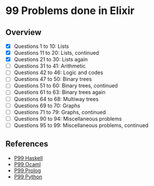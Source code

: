 # 99 Problems done in Elixir

## Overview

- [x] Questions 1 to 10: Lists
- [x] Questions 11 to 20: Lists, continued
- [x] Questions 21 to 30: Lists again
- [ ] Questions 31 to 41: Arithmetic
- [ ] Questions 42 to 46: Logic and codes
- [ ] Questions 47 to 50: Binary trees
- [ ] Questions 51 to 60: Binary trees, continued
- [ ] Questions 61 to 63: Binary trees again
- [ ] Questions 64 to 68: Multiway trees
- [ ] Questions 69 to 70: Graphs
- [ ] Questions 71 to 79: Graphs, continued
- [ ] Questions 90 to 94: Miscellaneous problems
- [ ] Questions 95 to 99: Miscellaneous problems, continued

## References

- [P99 Haskell](https://wiki.haskell.org/H-99:_Ninety-Nine_Haskell_Problems)
- [P99 Ocaml](https://ocaml.org/exercises#1)
- [P99 Prolog](https://kalabovi.org/pitel:flp:99pl)
- [P99 Python](https://wiki.python.org/moin/ProblemSets/99%20Prolog%20Problems%20Solutions)
